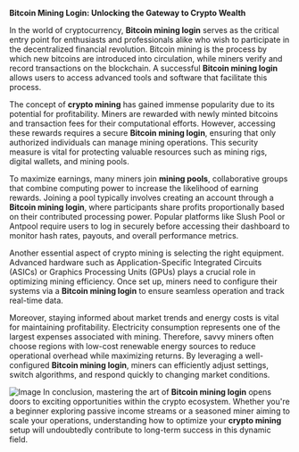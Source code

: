 **Bitcoin Mining Login: Unlocking the Gateway to Crypto Wealth**

In the world of cryptocurrency, **Bitcoin mining login** serves as the critical entry point for enthusiasts and professionals alike who wish to participate in the decentralized financial revolution. Bitcoin mining is the process by which new bitcoins are introduced into circulation, while miners verify and record transactions on the blockchain. A successful **Bitcoin mining login** allows users to access advanced tools and software that facilitate this process.

The concept of **crypto mining** has gained immense popularity due to its potential for profitability. Miners are rewarded with newly minted bitcoins and transaction fees for their computational efforts. However, accessing these rewards requires a secure **Bitcoin mining login**, ensuring that only authorized individuals can manage mining operations. This security measure is vital for protecting valuable resources such as mining rigs, digital wallets, and mining pools.

To maximize earnings, many miners join **mining pools**, collaborative groups that combine computing power to increase the likelihood of earning rewards. Joining a pool typically involves creating an account through a **Bitcoin mining login**, where participants share profits proportionally based on their contributed processing power. Popular platforms like Slush Pool or Antpool require users to log in securely before accessing their dashboard to monitor hash rates, payouts, and overall performance metrics.

Another essential aspect of crypto mining is selecting the right equipment. Advanced hardware such as Application-Specific Integrated Circuits (ASICs) or Graphics Processing Units (GPUs) plays a crucial role in optimizing mining efficiency. Once set up, miners need to configure their systems via a **Bitcoin mining login** to ensure seamless operation and track real-time data.

Moreover, staying informed about market trends and energy costs is vital for maintaining profitability. Electricity consumption represents one of the largest expenses associated with mining. Therefore, savvy miners often choose regions with low-cost renewable energy sources to reduce operational overhead while maximizing returns. By leveraging a well-configured **Bitcoin mining login**, miners can efficiently adjust settings, switch algorithms, and respond quickly to changing market conditions.


![Image](https://github.com/user-attachments/assets/b8266eee-691e-4ee1-99ef-bfa10d234fd4)
In conclusion, mastering the art of **Bitcoin mining login** opens doors to exciting opportunities within the crypto ecosystem. Whether you're a beginner exploring passive income streams or a seasoned miner aiming to scale your operations, understanding how to optimize your **crypto mining** setup will undoubtedly contribute to long-term success in this dynamic field.